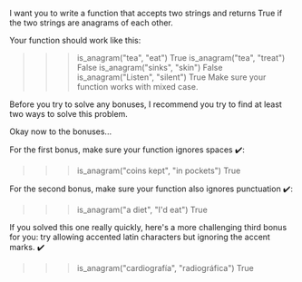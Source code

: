 I want you to write a function that accepts two strings and returns True if the two strings are anagrams of each other.

Your function should work like this:
>>> is_anagram("tea", "eat")
True
>>> is_anagram("tea", "treat")
False
>>> is_anagram("sinks", "skin")
False
>>> is_anagram("Listen", "silent")
True
Make sure your function works with mixed case.

Before you try to solve any bonuses, I recommend you try to find at least two ways to solve this problem.

Okay now to the bonuses...

For the first bonus, make sure your function ignores spaces ✔️:
>>> is_anagram("coins kept", "in pockets")
True

For the second bonus, make sure your function also ignores punctuation ✔️:
>>> is_anagram("a diet", "I'd eat")
True

If you solved this one really quickly, here's a more challenging third bonus for you: try allowing accented latin characters but ignoring the accent marks. ✔️
>>> is_anagram("cardiografía", "radiográfica")
True

